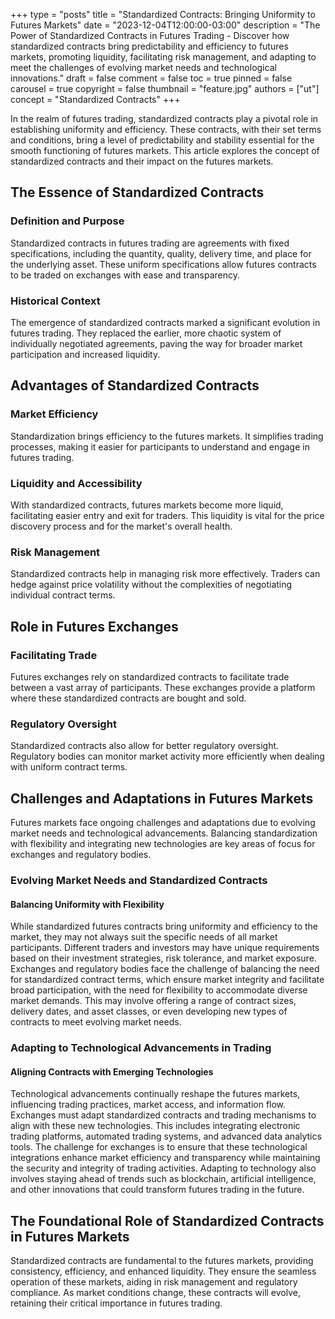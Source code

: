 +++
type = "posts"
title = "Standardized Contracts: Bringing Uniformity to Futures Markets"
date = "2023-12-04T12:00:00-03:00"
description = "The Power of Standardized Contracts in Futures Trading - Discover how standardized contracts bring predictability and efficiency to futures markets, promoting liquidity, facilitating risk management, and adapting to meet the challenges of evolving market needs and technological innovations." 
draft = false
comment = false
toc = true
pinned = false
carousel = true
copyright = false
thumbnail = "feature.jpg"
authors = ["ut"]
concept = "Standardized Contracts"
+++

In the realm of futures trading, standardized contracts play a pivotal
role in establishing uniformity and efficiency. These contracts, with
their set terms and conditions, bring a level of predictability and
stability essential for the smooth functioning of futures markets. This
article explores the concept of standardized contracts and their impact
on the futures markets.

## The Essence of Standardized Contracts

### Definition and Purpose

Standardized contracts in futures trading are agreements with fixed
specifications, including the quantity, quality, delivery time, and
place for the underlying asset. These uniform specifications allow
futures contracts to be traded on exchanges with ease and transparency.

### Historical Context

The emergence of standardized contracts marked a significant evolution
in futures trading. They replaced the earlier, more chaotic system of
individually negotiated agreements, paving the way for broader market
participation and increased liquidity.

## Advantages of Standardized Contracts

### Market Efficiency

Standardization brings efficiency to the futures markets. It simplifies
trading processes, making it easier for participants to understand and
engage in futures trading.

### Liquidity and Accessibility

With standardized contracts, futures markets become more liquid,
facilitating easier entry and exit for traders. This liquidity is vital
for the price discovery process and for the market's overall health.

### Risk Management

Standardized contracts help in managing risk more effectively. Traders
can hedge against price volatility without the complexities of
negotiating individual contract terms.

## Role in Futures Exchanges

### Facilitating Trade

Futures exchanges rely on standardized contracts to facilitate trade
between a vast array of participants. These exchanges provide a platform
where these standardized contracts are bought and sold.

### Regulatory Oversight

Standardized contracts also allow for better regulatory oversight.
Regulatory bodies can monitor market activity more efficiently when
dealing with uniform contract terms.

## Challenges and Adaptations in Futures Markets

Futures markets face ongoing challenges and adaptations due to evolving
market needs and technological advancements. Balancing standardization
with flexibility and integrating new technologies are key areas of focus
for exchanges and regulatory bodies.

### Evolving Market Needs and Standardized Contracts

#### Balancing Uniformity with Flexibility

While standardized futures contracts bring uniformity and efficiency to
the market, they may not always suit the specific needs of all market
participants. Different traders and investors may have unique
requirements based on their investment strategies, risk tolerance, and
market exposure. Exchanges and regulatory bodies face the challenge of
balancing the need for standardized contract terms, which ensure market
integrity and facilitate broad participation, with the need for
flexibility to accommodate diverse market demands. This may involve
offering a range of contract sizes, delivery dates, and asset classes,
or even developing new types of contracts to meet evolving market needs.

### Adapting to Technological Advancements in Trading

#### Aligning Contracts with Emerging Technologies

Technological advancements continually reshape the futures markets,
influencing trading practices, market access, and information flow.
Exchanges must adapt standardized contracts and trading mechanisms to
align with these new technologies. This includes integrating electronic
trading platforms, automated trading systems, and advanced data
analytics tools. The challenge for exchanges is to ensure that these
technological integrations enhance market efficiency and transparency
while maintaining the security and integrity of trading activities.
Adapting to technology also involves staying ahead of trends such as
blockchain, artificial intelligence, and other innovations that could
transform futures trading in the future.

## The Foundational Role of Standardized Contracts in Futures Markets

Standardized contracts are fundamental to the futures markets, providing
consistency, efficiency, and enhanced liquidity. They ensure the
seamless operation of these markets, aiding in risk management and
regulatory compliance. As market conditions change, these contracts will
evolve, retaining their critical importance in futures trading.

